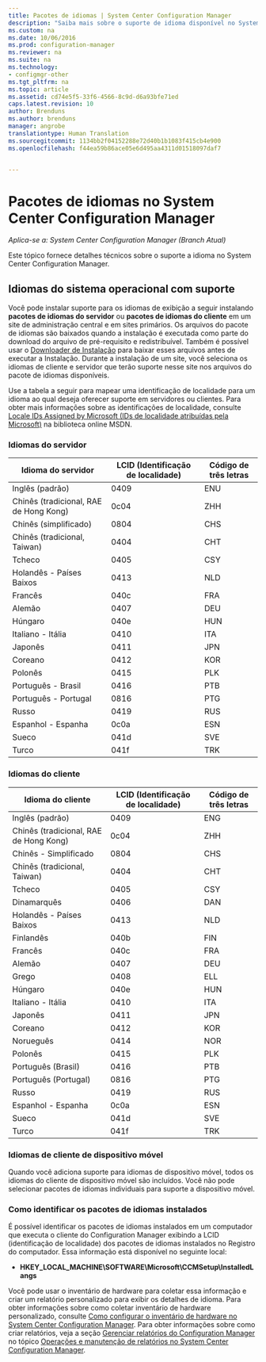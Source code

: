 ```yaml
---
title: Pacotes de idiomas | System Center Configuration Manager
description: "Saiba mais sobre o suporte de idioma disponível no System Center Configuration Manager."
ms.custom: na
ms.date: 10/06/2016
ms.prod: configuration-manager
ms.reviewer: na
ms.suite: na
ms.technology:
- configmgr-other
ms.tgt_pltfrm: na
ms.topic: article
ms.assetid: cd74e5f5-33f6-4566-8c9d-d6a93bfe71ed
caps.latest.revision: 10
author: Brenduns
ms.author: brenduns
manager: angrobe
translationtype: Human Translation
ms.sourcegitcommit: 1134bb2f04152288e72d40b1b1083f415cb4e900
ms.openlocfilehash: f44ea59b86ace05e6d495aa4311d01518097daf7


---
```

# <a name="language-packs-in-system-center-configuration-manager"></a>Pacotes de idiomas no System Center Configuration Manager

*Aplica-se a: System Center Configuration Manager (Branch Atual)*

Este tópico fornece detalhes técnicos sobre o suporte a idioma no System Center Configuration Manager.  

##  <a name="a-namebkmksuplanguagepacksa-supported-operating-system-languages"></a><a name="BKMK_SupLanguagePacks"></a> Idiomas do sistema operacional com suporte  
 Você pode instalar suporte para os idiomas de exibição a seguir instalando **pacotes de idiomas do servidor** ou **pacotes de idiomas do cliente** em um site de administração central e em sites primários. Os arquivos do pacote de idiomas são baixados quando a instalação é executada como parte do download do arquivo de pré-requisito e redistribuível. Também é possível usar o [Downloader de Instalação](setup-downloader.md) para baixar esses arquivos antes de executar a Instalação. Durante a instalação de um site, você seleciona os idiomas de cliente e servidor que terão suporte nesse site nos arquivos do pacote de idiomas disponíveis.  

 Use a tabela a seguir para mapear uma identificação de localidade para um idioma ao qual deseja oferecer suporte em servidores ou clientes. Para obter mais informações sobre as identificações de localidade, consulte [Locale IDs Assigned by Microsoft (IDs de localidade atribuídas pela Microsoft)](http://go.microsoft.com/fwlink/p/?LinkId=252609) na biblioteca online MSDN.  

### <a name="server-languages"></a>Idiomas do servidor  

|Idioma do servidor|LCID (Identificação de localidade)|Código de três letras|  
|---------------------|------------------------|-----------------------|  
|Inglês (padrão)|0409|ENU|  
|Chinês (tradicional, RAE de Hong Kong)|0c04|ZHH|  
|Chinês (simplificado)|0804|CHS|  
|Chinês (tradicional, Taiwan)|0404|CHT|  
|Tcheco|0405|CSY|  
|Holandês - Países Baixos|0413|NLD|  
|Francês|040c|FRA|  
|Alemão|0407|DEU|  
|Húngaro|040e|HUN|  
|Italiano - Itália|0410|ITA|  
|Japonês|0411|JPN|  
|Coreano|0412|KOR|  
|Polonês|0415|PLK|  
|Português - Brasil|0416|PTB|  
|Português - Portugal|0816|PTG|  
|Russo|0419|RUS|  
|Espanhol - Espanha|0c0a|ESN|  
|Sueco|041d|SVE|  
|Turco|041f|TRK|  

### <a name="client-languages"></a>Idiomas do cliente  

|Idioma do cliente|LCID (Identificação de localidade)|Código de três letras|  
|---------------------|------------------------|-----------------------|  
|Inglês (padrão)|0409|ENG|  
|Chinês (tradicional, RAE de Hong Kong)|0c04|ZHH|  
|Chinês - Simplificado|0804|CHS|  
|Chinês (tradicional, Taiwan)|0404|CHT|  
|Tcheco|0405|CSY|  
|Dinamarquês|0406|DAN|  
|Holandês - Países Baixos|0413|NLD|  
|Finlandês|040b|FIN|  
|Francês|040c|FRA|  
|Alemão|0407|DEU|  
|Grego|0408|ELL|  
|Húngaro|040e|HUN|  
|Italiano - Itália|0410|ITA|  
|Japonês|0411|JPN|  
|Coreano|0412|KOR|  
|Norueguês|0414|NOR|  
|Polonês|0415|PLK|  
|Português (Brasil)|0416|PTB|  
|Português (Portugal)|0816|PTG|  
|Russo|0419|RUS|  
|Espanhol - Espanha|0c0a|ESN|  
|Sueco|041d|SVE|  
|Turco|041f|TRK|  

### <a name="mobile-device-client-languages"></a>Idiomas de cliente de dispositivo móvel  
 Quando você adiciona suporte para idiomas de dispositivo móvel, todos os idiomas do cliente de dispositivo móvel são incluídos. Você não pode selecionar pacotes de idiomas individuais para suporte a dispositivo móvel.  

### <a name="how-to-identify-installed-language-packs"></a>Como identificar os pacotes de idiomas instalados  
É possível identificar os pacotes de idiomas instalados em um computador que executa o cliente do Configuration Manager exibindo a LCID (identificação de localidade) dos pacotes de idiomas instalados no Registro do computador. Essa informação está disponível no seguinte local:  

-   **HKEY_LOCAL_MACHINE\SOFTWARE\Microsoft\CCMSetup\InstalledLangs**  

Você pode usar o inventário de hardware para coletar essa informação e criar um relatório personalizado para exibir os detalhes de idioma. Para obter informações sobre como coletar inventário de hardware personalizado, consulte [Como configurar o inventário de hardware no System Center Configuration Manager](../../../../core/clients/manage/inventory/configure-hardware-inventory.md). Para obter informações sobre como criar relatórios, veja a seção [Gerenciar relatórios do Configuration Manager](../../../../core/servers/manage/operations-and-maintenance-for-reporting.md#BKMK_ManageReports) no tópico [Operações e manutenção de relatórios no System Center Configuration Manager](../../../../core/servers/manage/operations-and-maintenance-for-reporting.md).  



<!--HONumber=Nov16_HO1-->


